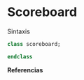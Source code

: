 # Scoreboard





Sintaxis

```systemverilog
class scoreboard;

endclass
```







**Referencias**


